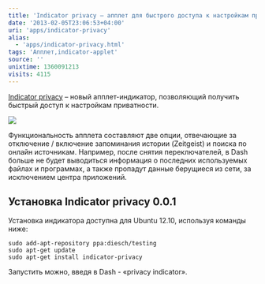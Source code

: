 ```yaml
---
title: 'Indicator privacy – апплет для быстрого доступа к настройкам приватности'
date: '2013-02-05T23:06:53+04:00'
uri: 'apps/indicator-privacy'
alias: 
  - 'apps/indicator-privacy.html'
tags: 'Апплет,indicator-applet'
source: ''
unixtime: 1360091213
visits: 4115
---
```

[Indicator privacy](https://launchpad.net/indicator-privacy) – новый апплет-индикатор, позволяющий получить быстрый доступ к настройкам приватности.

[![](img/2013/02/05/23-00/indicator-privacy-8447578583-o.jpg)](img/2013/02/05/23-00/indicator-privacy-8447578583-o.jpg)

Функциональность апплета составляют две опции, отвечающие за отключение / включение запоминания истории (Zeitgeist) и поиска по онлайн источникам.  Например, после снятия переключателей, в Dash больше не будет выводиться информация о последних используемых файлах и программах, а также пропадут данные берущиеся из сети, за исключением центра приложений.

## Установка Indicator privacy 0.0.1

Установка индикатора доступна для Ubuntu 12.10, используя команды ниже:

```
sudo add-apt-repository ppa:diesch/testing
sudo apt-get update
sudo apt-get install indicator-privacy
```

Запустить можно, введя в Dash - «privacy indicator».
